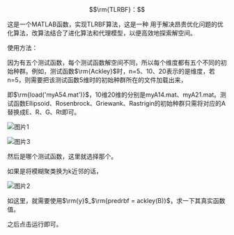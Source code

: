 $$\rm{TLRBF}：$$

这是一个MATLAB函数，实现TLRBF算法，这是一种 用于解决昂贵优化问题的优化算法，改算法结合了进化算法和代理模型，以便高效地探索解空间。

使用方法：

因为有五个测试函数，每个测试函数解空间不同，所以每个维度都有五个不同的初始种群。例如，测试函数$\rm{Ackley}$时，n=5、10、20表示的是维度，若n=5，则需要把该测试函数5维时的初始种群所在的文件加载出来，

即$\rm{load('myA54.mat')}$，10维20维的分别是myA14.mat、myA21.mat。测试函数Ellipsoid、Rosenbrock、Griewank、Rastrigin的初始种群只需将对应的A替换成E、R、G、Rt即可。

![图片1](E:\学习\前沿技术\TLRBF(前沿技术)\TLRBF\图片1.png)

![图片3](E:\学习\前沿技术\TLRBF(前沿技术)\TLRBF\图片3.png)

然后是哪个测试函数，这里就选择那个。

如果是将模糊聚类换为k近邻的话，

![图片2](E:\学习\前沿技术\TLRBF(前沿技术)\TLRBF\图片2.png)

如这里，就需要使用$\rm{y}$_$\rm{predrbf = ackley(B)}$，求一下其真实函数值。

之后点击运行即可。

